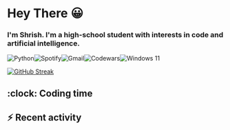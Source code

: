 # Hey There 😀

### I'm Shrish. I'm a high-school student with interests in code and artificial intelligence.

![Python](https://img.shields.io/badge/python-3670A0?style=for-the-badge&logo=python&logoColor=ffdd54)![Spotify](https://img.shields.io/badge/Spotify-1ED760?style=for-the-badge&logo=spotify&logoColor=white)![Gmail](https://img.shields.io/badge/Gmail-D14836?style=for-the-badge&logo=gmail&logoColor=white)![Codewars](https://img.shields.io/badge/Codewars-B1361E?style=for-the-badge&logo=Codewars&logoColor=white)![Windows 11](https://img.shields.io/badge/Windows%2011-%230079d5.svg?style=for-the-badge&logo=Windows%2011&logoColor=white)

[![GitHub Streak](https://streak-stats.demolab.com?user=The-Indian-Coder-20&theme=dark&exclude_days=Sun%2CSat)](https://git.io/streak-stats)

## :clock: Coding time

<!--START_SECTION:waka-->
<!--END_SECTION:waka-->

## :zap: Recent activity

<!--START_SECTION:activity-->
<!--END_SECTION:activity-->